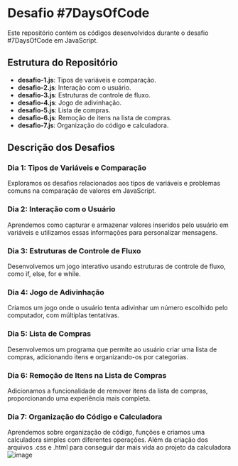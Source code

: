 # Desafio #7DaysOfCode

Este repositório contém os códigos desenvolvidos durante o desafio #7DaysOfCode em JavaScript.

## Estrutura do Repositório

- **desafio-1.js**: Tipos de variáveis e comparação.
- **desafio-2.js**: Interação com o usuário.
- **desafio-3.js**: Estruturas de controle de fluxo.
- **desafio-4.js**: Jogo de adivinhação.
- **desafio-5.js**: Lista de compras.
- **desafio-6.js**: Remoção de itens na lista de compras.
- **desafio-7.js**: Organização do código e calculadora.

## Descrição dos Desafios
### Dia 1: Tipos de Variáveis e Comparação
Exploramos os desafios relacionados aos tipos de variáveis e problemas comuns na comparação de valores em JavaScript.

### Dia 2: Interação com o Usuário
Aprendemos como capturar e armazenar valores inseridos pelo usuário em variáveis e utilizamos essas informações para personalizar mensagens.

### Dia 3: Estruturas de Controle de Fluxo
Desenvolvemos um jogo interativo usando estruturas de controle de fluxo, como if, else, for e while.

### Dia 4: Jogo de Adivinhação
Criamos um jogo onde o usuário tenta adivinhar um número escolhido pelo computador, com múltiplas tentativas.

### Dia 5: Lista de Compras
Desenvolvemos um programa que permite ao usuário criar uma lista de compras, adicionando itens e organizando-os por categorias.

### Dia 6: Remoção de Itens na Lista de Compras
Adicionamos a funcionalidade de remover itens da lista de compras, proporcionando uma experiência mais completa.

### Dia 7: Organização do Código e Calculadora
Aprendemos sobre organização de código, funções e criamos uma calculadora simples com diferentes operações. Além da criação dos arquivos .css e .html para conseguir dar mais vida ao projeto da calculadora
![image](https://github.com/alinepinheir05/desafio-7-dias-JS-Alura/assets/90912810/b542e272-265e-462c-8702-9df511fc1bfa)

